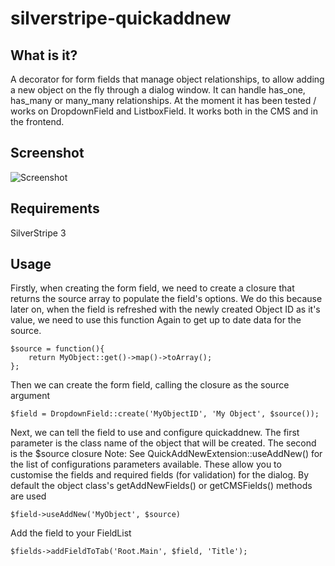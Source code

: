 silverstripe-quickaddnew
============================

What is it?
--------

A decorator for form fields that manage object relationships, to allow adding a new object on the fly through a dialog window. It can handle has_one, has_many or many_many relationships. At the moment it has been tested / works on DropdownField and ListboxField. It works both in the CMS and in the frontend.

Screenshot
--------

![Screenshot](https://raw.github.com/sheadawson/silverstripe-quickaddnew/master/images/screenshot.png)

Requirements
--------

SilverStripe 3

Usage
--------

Firstly, when creating the form field, we need to create a closure that returns the source array to populate the field's options.
We do this because later on, when the field is refreshed with the newly created Object ID as it's value, we need to use this function
Again to get up to date data for the source.

	$source = function(){
		return MyObject::get()->map()->toArray();
	};

Then we can create the form field, calling the closure as the source argument

	$field = DropdownField::create('MyObjectID', 'My Object', $source());

Next, we can tell the field to use and configure quickaddnew. The first parameter is the class name of the object that will be created. The second is the $source closure  Note: See QuickAddNewExtension::useAddNew() for the list of configurations parameters available. These allow you to customise the fields and required fields (for validation) for the dialog. By default the object class's getAddNewFields() or getCMSFields() methods are used
		
	$field->useAddNew('MyObject', $source)

Add the field to your FieldList

	$fields->addFieldToTab('Root.Main', $field, 'Title');